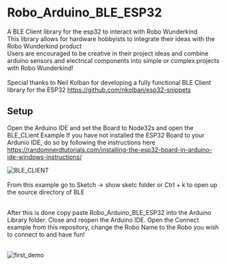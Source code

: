 # Robo_Arduino_BLE_ESP32
A BLE Client library for the esp32 to interact with Robo Wunderkind<br />
This library allows for hardware hobbyists to integrate their ideas with the Robo Wunderkind product<br />
Users are encouraged to be creative in their project ideas and combine arduino sensors and electrical components into simple or complex projects with Robo Wunderkind!
<br />
<br />
Special thanks to Neil Kolban for developing a fully functional BLE Client library for the ESP32
https://github.com/nkolban/esp32-snippets


## Setup

Open the Arduino IDE and set the Board to Node32s and open the BLE_CLient Example
If you have not installed the ESP32 Board to your Ardunio IDE, do so by following the instructions here
https://randomnerdtutorials.com/installing-the-esp32-board-in-arduino-ide-windows-instructions/

![BLE_CLIENT](https://user-images.githubusercontent.com/39582212/62226987-69fdae80-b3bb-11e9-9113-9960b09ceeca.png)
<br />
<br />
From this example go to Sketch -> show sketc folder or Ctrl + k to open up the source directory of BLE
<br />
<br />


After this is done copy paste Robo_Arduino_BLE_ESP32 into the Arduino Library folder. Close and reopen the Arduino IDE. Open the Connect example from this repository, change the Robo Name to the Robo you wish to connect to and have fun!
<br />
<br />

![first_demo](https://user-images.githubusercontent.com/39582212/62228806-b39bc880-b3be-11e9-8760-8c6f35d711c2.png)
